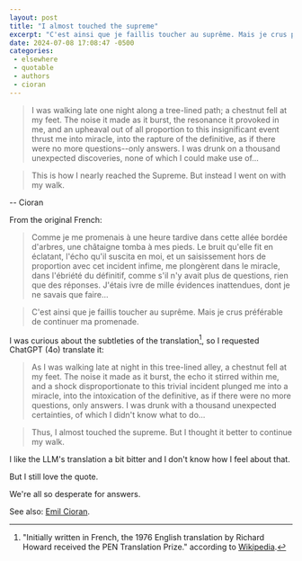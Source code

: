 ```yaml
---
layout: post
title: "I almost touched the supreme"
excerpt: "C'est ainsi que je faillis toucher au suprême. Mais je crus préférable de continuer ma promenade."
date: 2024-07-08 17:08:47 -0500
categories: 
 - elsewhere
 - quotable
 - authors
 - cioran
---
```


> I was walking late one night along a tree-lined path; a chestnut fell at my feet. The noise it made as it burst, the resonance it provoked in me, and an upheaval out of all proportion to this insignificant event thrust me into miracle, into the rapture of the definitive, as if there were no more questions--only answers. I was drunk on a thousand unexpected discoveries, none of which I could make use of...

> This is how I nearly reached the Supreme. But instead I went on with my walk.

-- Cioran

From the original French:

> Comme je me promenais à une heure tardive dans cette allée bordée d'arbres, une châtaigne tomba à mes pieds. Le bruit qu'elle fit en éclatant, l'écho qu'il suscita en moi, et un saisissement hors de proportion avec cet incident infime, me plongèrent dans le miracle, dans l'ébriété du définitif, comme s'il n'y avait plus de questions, rien que des réponses. J'étais ivre de mille évidences inattendues, dont je ne savais que faire... 

> C'est ainsi que je faillis toucher au suprême. Mais je crus préférable de continuer ma promenade.

I was curious about the subtleties of the translation[^1], so I requested ChatGPT (4o) translate it:

> As I was walking late at night in this tree-lined alley, a chestnut fell at my feet. The noise it made as it burst, the echo it stirred within me, and a shock disproportionate to this trivial incident plunged me into a miracle, into the intoxication of the definitive, as if there were no more questions, only answers. I was drunk with a thousand unexpected certainties, of which I didn't know what to do...

> Thus, I almost touched the supreme. But I thought it better to continue my walk.

I like the LLM's translation a bit bitter and I don't know how I feel about that.

But I still love the quote.

We're all so desperate for answers.

See also: [Emil Cioran](/2024/01/04/emil-cioran/).

[^1]: "Initially written in French, the 1976 English translation by Richard Howard received the PEN Translation Prize." according to [Wikipedia](https://en.wikipedia.org/wiki/The_Trouble_with_Being_Born_(book)).